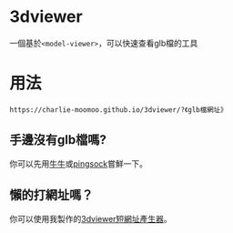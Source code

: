 # 3dviewer
一個基於`<model-viewer>`，可以快速查看glb檔的工具
# 用法
`https://charlie-moomoo.github.io/3dviewer/?《glb檔網址》`
## 手邊沒有glb檔嗎?
你可以先用[牛牛](http://3dv.c-moo.cf//milkgreen-3d/牛牛%20全身.glb)或[pingsock](http://3dv.c-moo.cf/pingsock.glb)嘗鮮一下。
## 懶的打網址嗎？
你可以使用我製作的[3dviewer短網址產生器](http://3dv.c-moo.cf/)。
